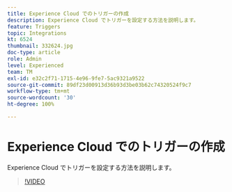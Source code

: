 ```yaml
---
title: Experience Cloud でのトリガーの作成
description: Experience Cloud でトリガーを設定する方法を説明します。
feature: Triggers
topic: Integrations
kt: 6524
thumbnail: 332624.jpg
doc-type: article
role: Admin
level: Experienced
team: TM
exl-id: e32c2f71-1715-4e96-9fe7-5ac9321a9522
source-git-commit: 89df23d00913d36b93d3be03b62c74320524f9c7
workflow-type: tm+mt
source-wordcount: '30'
ht-degree: 100%

---
```


# Experience Cloud でのトリガーの作成

Experience Cloud でトリガーを設定する方法を説明します。

>[!VIDEO](https://video.tv.adobe.com/v/332624?quality=12&learn=on)
